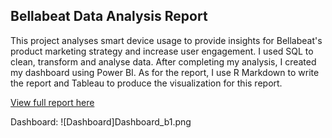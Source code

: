 ## Bellabeat Data Analysis Report

This project analyses smart device usage to provide insights for Bellabeat's product marketing strategy and increase user engagement. I used SQL to clean, transform and analyse data. After completing my analysis, I created my dashboard using Power BI. As for the report, I use R Markdown to write the report and Tableau to produce the visualization for this report.

[View full report here](https://rpubs.com/wanhuda/1326788)

Dashboard:
![Dashboard]Dashboard_b1.png
